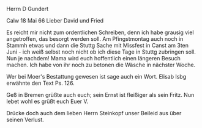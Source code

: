 Herrn D Gundert

 Calw 18 Mai 66
Lieber David und Fried

Es reicht mir nicht zum ordentlichen Schreiben, denn ich habe grausig viel angetroffen, das besorgt werden soll. Am Pfingstmontag auch noch in Stammh etwas und dann die Stuttg Sache mit Missfest in Canst am 3ten Juni - ich weiß selbst noch nicht ob ich diese Tage in Stuttg zubringen soll. Nun je nachdem! Mama wird euch hoffentlich einen längeren Besuch machen. Ich habe von ihr noch zu betonen die Wäsche in nächster Woche.

Wer bei Moer's Bestattung gewesen ist sage auch ein Wort. Elisab Isbg erwähnte den Text Ps. 126.

Geß in Bremen grüßte auch euch; sein Ernst ist fleißiger als sein Fritz. 
Nun lebet wohl es grüßt euch
 Euer V.

Drücke doch auch dem lieben Herrn Steinkopf unser Beileid aus über seinen Verlust.

